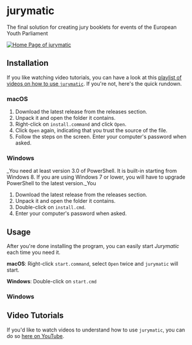 # jurymatic
The final solution for creating jury booklets for events of the European Youth Parliament

[![Home Page of jurymatic](http://i.imgur.com/whWcu7O.png)](https://www.youtube.com/playlist?list=PLWqZWxSNRmk83SRJ2hx3tqCu2GrglyhFW)

## Installation
If you like watching video tutorials, you can have a look at this [playlist of videos on how to use `jurymatic`](https://www.youtube.com/playlist?list=PLWqZWxSNRmk83SRJ2hx3tqCu2GrglyhFW). If you're not, here's the quick rundown.

### macOS

1. Download the latest release from the releases section.
2. Unpack it and open the folder it contains.
3. Right-click on `install.command` and click `Open`.
4. Click `Open` again, indicating that you trust the source of the file.
5. Follow the steps on the screen. Enter your computer's password when asked.

### Windows

_You need at least version 3.0 of PowerShell. It is built-in starting from Windows 8. If you are using Windows 7 or lower, you will have to upgrade PowerShell to the latest version._You

1. Download the latest release from the releases section.
2. Unpack it and open the folder it contains.
3. Double-click on `install.cmd`.
4. Enter your computer's password when asked.

## Usage

After you're done installing the program, you can easily start _Jurymatic_ each time you need it.

**macOS**: Right-click `start.command`, select `Open` twice and `jurymatic` will start.

**Windows**: Double-click on `start.cmd`

### Windows

## Video Tutorials
If you'd like to watch videos to understand how to use `jurymatic`, you can do so [here on YouTube](https://www.youtube.com/playlist?list=PLWqZWxSNRmk83SRJ2hx3tqCu2GrglyhFW).
